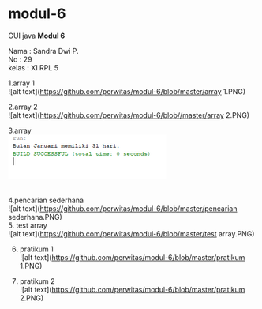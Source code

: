 # modul-6
GUI java 
<b> Modul 6 </b>

Nama : Sandra Dwi P.<br>
No   : 29<br>
kelas : XI RPL 5<br>

1.array 1 <br>
![alt text](https://github.com/perwitas/modul-6/blob/master/array 1.PNG)
<br>

2.array 2<br>
![alt text](https://github.com/perwitas/modul-6/blob//master/array 2.PNG)
<br>

3.array<br>
![alt text](https://github.com/perwitas/modul-6/blob/master/array.PNG)<br>
<br>

4.pencarian sederhana <br>
![alt text](https://github.com/perwitas/modul-6/blob/master/pencarian sederhana.PNG)
<br>
5. test array <br>
![alt text](https://github.com/perwitas/modul-6/blob/master/test array.PNG)<br>

6. pratikum 1<br>
![alt text](https://github.com/perwitas/modul-6/blob/master/pratikum 1.PNG)<br>

7. pratikum 2 <br>
![alt text](https://github.com/perwitas/modul-6/blob/master/pratikum 2.PNG)<br>
